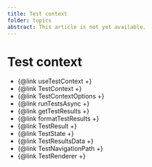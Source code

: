 ```yaml
---
title: Test context
folder: topics
abstract: This article is not yet available.
---
```


# Test context

- {@link useTestContext +}
- {@link TestContext +}
- {@link TestContextOptions +}
- {@link runTestsAsync +}
- {@link getTestResults +}
- {@link formatTestResults +}
- {@link TestResult +}
- {@link TestState +}
- {@link TestResultsData +}
- {@link TestNavigationPath +}
- {@link TestRenderer +}
